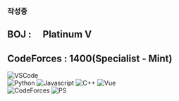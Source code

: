 ### 작성중
## BOJ : <img src="https://static.solved.ac/tier_small/16.svg" width="16"> Platinum V  
## CodeForces : 1400(Specialist - Mint)
  
![VSCode](https://img.shields.io/badge/Visual_Studio_Code-007acc?style=for-the-badge&logo=visual%20studio%20code&logoColor=fff&link=https://code.visualstudio.com/)  
![Python](https://img.shields.io/badge/-Python%203-3d77a8?style=for-the-badge&logoColor=fff) ![Javascript](https://img.shields.io/badge/-Javascript-f7df1e?style=for-the-badge&logoColor=000) ![C++](https://img.shields.io/badge/-C++%2014-00599C?style=for-the-badge&logoColor=fff) ![Vue](https://img.shields.io/badge/-Vue.js-4FC08D?style=for-the-badge&logoColor=fff)  
![CodeForces](https://img.shields.io/badge/-CodeForces-c11c24?style=for-the-badge&logoColor=fff&logo=codeforces) ![PS](https://img.shields.io/badge/-problem%20solving-00cc00?style=for-the-badge&logoColor=fff)
